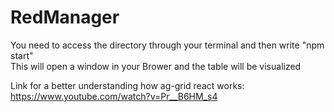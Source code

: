# RedManager

You need to access the directory through your terminal and then write "npm start" </br>
This will open a window in your Brower and the table will be visualized

Link for a better understanding how ag-grid react works:
https://www.youtube.com/watch?v=Pr__B6HM_s4
